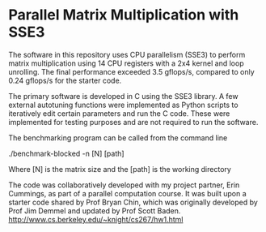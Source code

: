 # Parallel Matrix Multiplication with SSE3

The software in this repository uses CPU parallelism (SSE3) to perform matrix multiplication using 14 CPU registers with a 2x4 kernel and loop unrolling. The final performance exceeded 3.5 gflops/s, compared to only 0.24 gflops/s for the starter code.

The primary software is developed in C using the SSE3 library. A few external autotuning functions were implemented as Python scripts to iteratively edit certain parameters and run the C code. These were implemented for testing purposes and are not required to run the software. 

The benchmarking program can be called from the command line

./benchmark-blocked -n [N] [path]

Where [N] is the matrix size and the [path] is the working directory

The code was collaboratively developed with my project partner, Erin Cummings, as part of a parallel computation course. It was built upon a starter code shared by Prof Bryan Chin, which was originally developed by Prof Jim Demmel and updated by Prof Scott Baden.
http://www.cs.berkeley.edu/~knight/cs267/hw1.html
